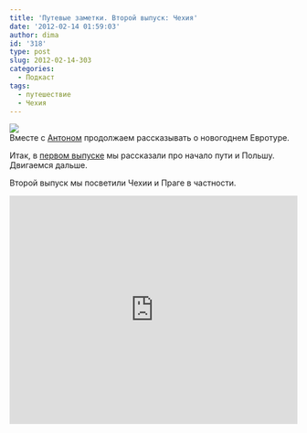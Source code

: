 ```yaml
---
title: 'Путевые заметки. Второй выпуск: Чехия'
date: '2012-02-14 01:59:03'
author: dima
id: '318'
type: post
slug: 2012-02-14-303
categories:
  - Подкаст
tags:
  - путешествие
  - Чехия
---
```


![](/uploads/_bl/3/32360905.jpg)  
Вместе с [Антоном](http://twitter.com/ashurpin "http://twitter.com/ashurpin") продолжаем рассказывать о новогоднем Евротуре.  
  
Итак, в [первом выпуске](/blog/2012-02-01-302) мы рассказали про начало пути и Польшу. Двигаемся дальше.  
  
Второй выпуск мы посветили Чехии и Праге в частности.  
  
<iframe scrolling="no" id="hearthis_at_track_134722" width="100%" height="400" src="https://hearthis.at/embed/134722/transparent_black/?hcolor=&amp;color=&amp;style=2&amp;block_size=2&amp;block_space=1&amp;background=1&amp;waveform=0&amp;cover=1&amp;autoplay=0&amp;css=" frameborder="0" allowtransparency=""></iframe>